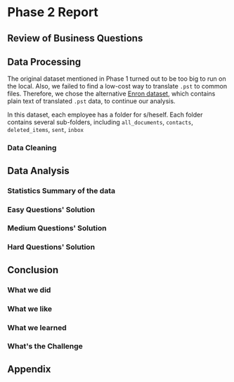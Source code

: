 # Phase 2 Report

## Review of Business Questions
## Data Processing
The original dataset mentioned in Phase 1 turned out to be too big to run on the local. Also, we failed to find a low-cost way to translate ```.pst``` to common files. Therefore, we chose the alternative [Enron dataset](http://www.cs.cmu.edu/~enron/), which contains plain text of translated ```.pst``` data, to continue our analysis.

In this dataset, each employee has a folder for s/heself. Each folder contains several sub-folders, including ```all_documents```, ```contacts```, ```deleted_items```, ```sent```, ```inbox```

### Data Cleaning
## Data Analysis
### Statistics Summary of the data
### Easy Questions' Solution
### Medium Questions' Solution
### Hard Questions' Solution
## Conclusion
### What we did
### What we like
### What we learned
### What's the Challenge
## Appendix


